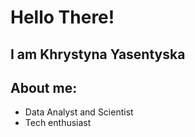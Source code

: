 # Hello There!
## I am Khrystyna Yasentyska


## About me:

- Data Analyst and Scientist
- Tech enthusiast

